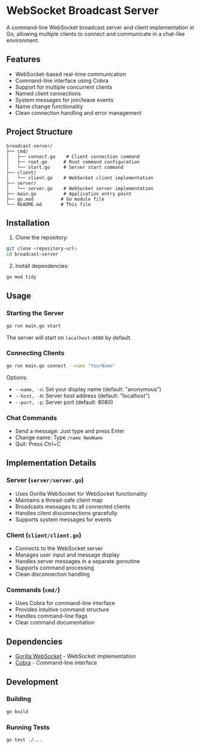 # WebSocket Broadcast Server

A command-line WebSocket broadcast server and client implementation in Go, allowing multiple clients to connect and communicate in a chat-like environment.

## Features

- WebSocket-based real-time communication
- Command-line interface using Cobra
- Support for multiple concurrent clients
- Named client connections
- System messages for join/leave events
- Name change functionality
- Clean connection handling and error management

## Project Structure

```
broadcast-server/
├── cmd/
│   ├── connect.go    # Client connection command
│   ├── root.go      # Root command configuration
│   └── start.go     # Server start command
├── client/
│   └── client.go    # WebSocket client implementation
├── server/
│   └── server.go    # WebSocket server implementation
├── main.go          # Application entry point
├── go.mod          # Go module file
└── README.md       # This file
```

## Installation

1. Clone the repository:
```bash
git clone <repository-url>
cd broadcast-server
```

2. Install dependencies:
```bash
go mod tidy
```

## Usage

### Starting the Server

```bash
go run main.go start
```

The server will start on `localhost:8080` by default.

### Connecting Clients

```bash
go run main.go connect --name "YourName"
```

Options:
- `--name, -n`: Set your display name (default: "anonymous")
- `--host, -H`: Server host address (default: "localhost")
- `--port, -p`: Server port (default: 8080)

### Chat Commands

- Send a message: Just type and press Enter
- Change name: Type `/name NewName`
- Quit: Press Ctrl+C

## Implementation Details

### Server (`server/server.go`)
- Uses Gorilla WebSocket for WebSocket functionality
- Maintains a thread-safe client map
- Broadcasts messages to all connected clients
- Handles client disconnections gracefully
- Supports system messages for events

### Client (`client/client.go`)
- Connects to the WebSocket server
- Manages user input and message display
- Handles server messages in a separate goroutine
- Supports command processing
- Clean disconnection handling

### Commands (`cmd/`)
- Uses Cobra for command-line interface
- Provides intuitive command structure
- Handles command-line flags
- Clear command documentation

## Dependencies

- [Gorilla WebSocket](https://github.com/gorilla/websocket) - WebSocket implementation
- [Cobra](https://github.com/spf13/cobra) - Command-line interface

## Development

### Building
```bash
go build
```

### Running Tests
```bash
go test ./...
```